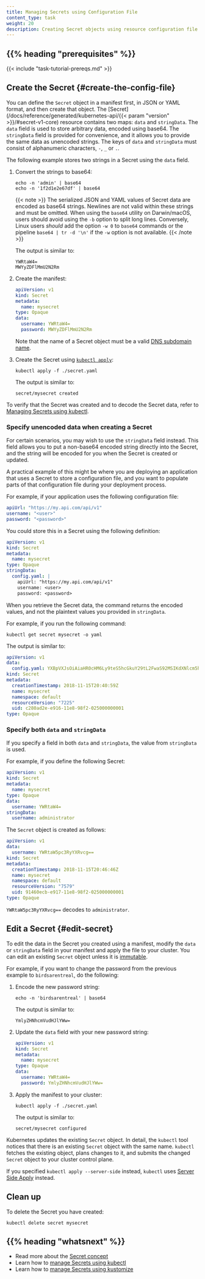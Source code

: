 ```yaml
---
title: Managing Secrets using Configuration File
content_type: task
weight: 20
description: Creating Secret objects using resource configuration file.
---
```


<!-- overview -->

## {{% heading "prerequisites" %}}

{{< include "task-tutorial-prereqs.md" >}}

<!-- steps -->

## Create the Secret {#create-the-config-file}

You can define the `Secret` object in a manifest first, in JSON or YAML format,
and then create that object. The
[Secret](/docs/reference/generated/kubernetes-api/{{< param "version" >}}/#secret-v1-core)
resource contains two maps: `data` and `stringData`.
The `data` field is used to store arbitrary data, encoded using base64. The
`stringData` field is provided for convenience, and it allows you to provide
the same data as unencoded strings.
The keys of `data` and `stringData` must consist of alphanumeric characters,
`-`, `_` or `.`.

The following example stores two strings in a Secret using the `data` field.

1. Convert the strings to base64:

   ```shell
   echo -n 'admin' | base64
   echo -n '1f2d1e2e67df' | base64
   ```

   {{< note >}}
   The serialized JSON and YAML values of Secret data are encoded as base64 strings. Newlines are not valid within these strings and must be omitted. When using the `base64` utility on Darwin/macOS, users should avoid using the `-b` option to split long lines. Conversely, Linux users _should_ add the option `-w 0` to `base64` commands or the pipeline `base64 | tr -d '\n'` if the `-w` option is not available.
   {{< /note >}}

   The output is similar to:

   ```
   YWRtaW4=
   MWYyZDFlMmU2N2Rm
   ```

1. Create the manifest:

   ```yaml
   apiVersion: v1
   kind: Secret
   metadata:
     name: mysecret
   type: Opaque
   data:
     username: YWRtaW4=
     password: MWYyZDFlMmU2N2Rm
   ```

   Note that the name of a Secret object must be a valid
   [DNS subdomain name](/docs/concepts/overview/working-with-objects/names#dns-subdomain-names).

1. Create the Secret using [`kubectl apply`](/docs/reference/generated/kubectl/kubectl-commands#apply):

   ```shell
   kubectl apply -f ./secret.yaml
   ```

   The output is similar to:

   ```
   secret/mysecret created
   ```

To verify that the Secret was created and to decode the Secret data, refer to
[Managing Secrets using kubectl](/docs/tasks/configmap-secret/managing-secret-using-kubectl/#verify-the-secret).

### Specify unencoded data when creating a Secret

For certain scenarios, you may wish to use the `stringData` field instead. This
field allows you to put a non-base64 encoded string directly into the Secret,
and the string will be encoded for you when the Secret is created or updated.

A practical example of this might be where you are deploying an application
that uses a Secret to store a configuration file, and you want to populate
parts of that configuration file during your deployment process.

For example, if your application uses the following configuration file:

```yaml
apiUrl: "https://my.api.com/api/v1"
username: "<user>"
password: "<password>"
```

You could store this in a Secret using the following definition:

```yaml
apiVersion: v1
kind: Secret
metadata:
  name: mysecret
type: Opaque
stringData:
  config.yaml: |
    apiUrl: "https://my.api.com/api/v1"
    username: <user>
    password: <password>
```

When you retrieve the Secret data, the command returns the encoded values,
and not the plaintext values you provided in `stringData`.

For example, if you run the following command:

```shell
kubectl get secret mysecret -o yaml
```

The output is similar to:

```yaml
apiVersion: v1
data:
  config.yaml: YXBpVXJsOiAiaHR0cHM6Ly9teS5hcGkuY29tL2FwaS92MSIKdXNlcm5hbWU6IHt7dXNlcm5hbWV9fQpwYXNzd29yZDoge3twYXNzd29yZH19
kind: Secret
metadata:
  creationTimestamp: 2018-11-15T20:40:59Z
  name: mysecret
  namespace: default
  resourceVersion: "7225"
  uid: c280ad2e-e916-11e8-98f2-025000000001
type: Opaque
```

### Specify both `data` and `stringData`

If you specify a field in both `data` and `stringData`, the value from `stringData` is used.

For example, if you define the following Secret:

```yaml
apiVersion: v1
kind: Secret
metadata:
  name: mysecret
type: Opaque
data:
  username: YWRtaW4=
stringData:
  username: administrator
```

The `Secret` object is created as follows:

```yaml
apiVersion: v1
data:
  username: YWRtaW5pc3RyYXRvcg==
kind: Secret
metadata:
  creationTimestamp: 2018-11-15T20:46:46Z
  name: mysecret
  namespace: default
  resourceVersion: "7579"
  uid: 91460ecb-e917-11e8-98f2-025000000001
type: Opaque
```

`YWRtaW5pc3RyYXRvcg==` decodes to `administrator`.

## Edit a Secret {#edit-secret}

To edit the data in the Secret you created using a manifest, modify the `data`
or `stringData` field in your manifest and apply the file to your
cluster. You can edit an existing `Secret` object unless it is
[immutable](/docs/concepts/configuration/secret/#secret-immutable).

For example, if you want to change the password from the previous example to
`birdsarentreal`, do the following:

1. Encode the new password string:

   ```shell
   echo -n 'birdsarentreal' | base64
   ```

   The output is similar to:

   ```
   YmlyZHNhcmVudHJlYWw=
   ```

1. Update the `data` field with your new password string:

   ```yaml
   apiVersion: v1
   kind: Secret
   metadata:
     name: mysecret
   type: Opaque
   data:
     username: YWRtaW4=
     password: YmlyZHNhcmVudHJlYWw=
   ```

1. Apply the manifest to your cluster:

   ```shell
   kubectl apply -f ./secret.yaml
   ```

   The output is similar to:

   ```
   secret/mysecret configured
   ```

Kubernetes updates the existing `Secret` object. In detail, the `kubectl` tool
notices that there is an existing `Secret` object with the same name. `kubectl`
fetches the existing object, plans changes to it, and submits the changed
`Secret` object to your cluster control plane.

If you specified `kubectl apply --server-side` instead, `kubectl` uses
[Server Side Apply](/docs/reference/using-api/server-side-apply/) instead.

## Clean up

To delete the Secret you have created:

```shell
kubectl delete secret mysecret
```

## {{% heading "whatsnext" %}}

- Read more about the [Secret concept](/docs/concepts/configuration/secret/)
- Learn how to [manage Secrets using kubectl](/docs/tasks/configmap-secret/managing-secret-using-kubectl/)
- Learn how to [manage Secrets using kustomize](/docs/tasks/configmap-secret/managing-secret-using-kustomize/)
